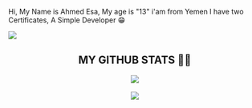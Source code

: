 Hi, My Name is Ahmed Esa, My age is "13" i'am from Yemen I have two Certificates, A Simple Developer 😁

<img align="center" src="https://discord.c99.nl/widget/theme-1/541058217002663939.png"/> 

 <h2 align="center">MY GITHUB STATS 👨‍💻</h1>
  <div align="center">
  <img  src="https://github-readme-stats.vercel.app/api?username=AhmedTeckk&show_icons=true&theme=tokyonight"/>
<br />
<br />
    <img  src="https://github-readme-stats.vercel.app/api/top-langs/?username=AhmedTeckk&layout=compac&langs_count=8t&theme=tokyonight"/>
</div>


<!---
AhmedTeckk/AhmedTeckk is a ✨ special ✨ repository because its `README.md` (this file) appears on your GitHub profile.
You can click the Preview link to take a look at your changes.
--->
